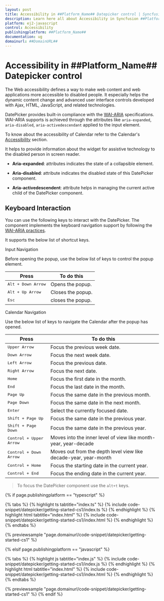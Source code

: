 ```yaml
---
layout: post
title: Accessibility in ##Platform_Name## Datepicker control | Syncfusion
description: Learn here all about Accessibility in Syncfusion ##Platform_Name## Datepicker control of Syncfusion Essential JS 2 and more.
platform: ej2-javascript
control: Accessibility 
publishingplatform: ##Platform_Name##
documentation: ug
domainurl: ##DomainURL##
---
```


# Accessibility in ##Platform_Name## Datepicker control

The Web accessibility defines a way to make web content and web applications more accessible to disabled people. It especially helps the dynamic content change and advanced user interface controls developed with Ajax, HTML, JavaScript, and related technologies.

DatePicker provides built-in compliance with the [WAI-ARIA](http://www.w3.org/WAI/PF/aria-practices) specifications. WAI-ARIA
supports is achieved through the attributes like `aria-expanded`, `aria-disabled`, `aria-activedescendant` applied to the input element.

To know about the accessibility of Calendar refer to the Calendar's [Accessibility](../calendar/accessibility/) section.

It helps to provide information about the widget for assistive technology to the disabled person in screen reader.

* **Aria-expanded**: attributes indicates the state of a collapsible element.

* **Aria-disabled**: attribute indicates the disabled state of this DatePicker component.

* **Aria-activedescendent**: attribute helps in managing the current active child of the DatePicker component.

## Keyboard Interaction

You can use the following keys to interact with the DatePicker. The component implements the keyboard navigation support by following the  [WAI-ARIA practices](http://www.w3.org/WAI/PF/aria-practices).

It supports the below list of shortcut keys.

Input Navigation

Before opening the popup, use the below list of keys to
control the popup element.

| **Press** | **To do this** |
| --- | --- |
| <kbd>Alt +  Down Arrow</kbd> | Opens the popup. |
| <kbd>Alt +  Up Arrow</kbd> | Closes the popup.|
| <kbd>Esc</kbd> | closes the popup. |

Calendar Navigation

Use the below list of keys to navigate the Calendar after the popup has opened.

| **Press** | **To do this** |
| --- | --- |
| <kbd>Upper Arrow</kbd>  | Focus the previous week date. |
| <kbd>Down Arrow</kbd>  | Focus the next week date. |
| <kbd>Left Arrow</kbd>  | Focus the previous date. |
| <kbd>Right Arrow</kbd>  | Focus the next date. |
| <kbd>Home</kbd>  | Focus the first date in the month. |
| <kbd>End</kbd>  | Focus the last date in the month. |
| <kbd>Page Up</kbd>  | Focus the same date in the previous month. |
| <kbd>Page Down</kbd>  | Focus the same date in the next month. |
| <kbd>Enter</kbd>  | Select the currently focused date. |
| <kbd>Shift + Page Up</kbd>  | Focus the same date in the previous year. |
| <kbd>Shift + Page Down</kbd>  | Focus the same date in the previous year. |
| <kbd>Control + Upper Arrow</kbd>  | Moves into the inner level of view like month-year, year-decade |
| <kbd>Control + Down Arrow</kbd>  | Moves out from the depth level view like decade-year, year-month |
| <kbd>Control + Home</kbd>  | Focus the starting date in the current year. |
| <kbd>Control + End</kbd>  | Focus the ending date in the current year. |

> To focus the DatePicker component use the `alt+t` keys.

{% if page.publishingplatform == "typescript" %}

 {% tabs %}
{% highlight ts tabtitle="index.ts" %}
{% include code-snippet/datepicker/getting-started-cs1/index.ts %}
{% endhighlight %}
{% highlight html tabtitle="index.html" %}
{% include code-snippet/datepicker/getting-started-cs1/index.html %}
{% endhighlight %}
{% endtabs %}
        
{% previewsample "page.domainurl/code-snippet/datepicker/getting-started-cs1" %}

{% elsif page.publishingplatform == "javascript" %}

{% tabs %}
{% highlight js tabtitle="index.js" %}
{% include code-snippet/datepicker/getting-started-cs1/index.js %}
{% endhighlight %}
{% highlight html tabtitle="index.html" %}
{% include code-snippet/datepicker/getting-started-cs1/index.html %}
{% endhighlight %}
{% endtabs %}

{% previewsample "page.domainurl/code-snippet/datepicker/getting-started-cs1" %}
{% endif %}